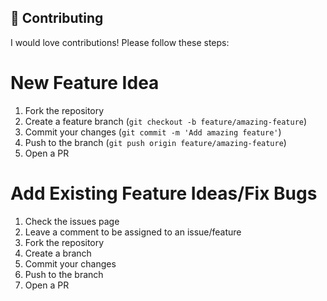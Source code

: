 ## 🤝 Contributing

I would love contributions! Please follow these steps:

# New Feature Idea

1. Fork the repository
2. Create a feature branch (`git checkout -b feature/amazing-feature`)
3. Commit your changes (`git commit -m 'Add amazing feature'`)
4. Push to the branch (`git push origin feature/amazing-feature`)
5. Open a PR

# Add Existing Feature Ideas/Fix Bugs

1. Check the issues page
2. Leave a comment to be assigned to an issue/feature
3. Fork the repository
4. Create a branch
5. Commit your changes
6. Push to the branch
7. Open a PR
